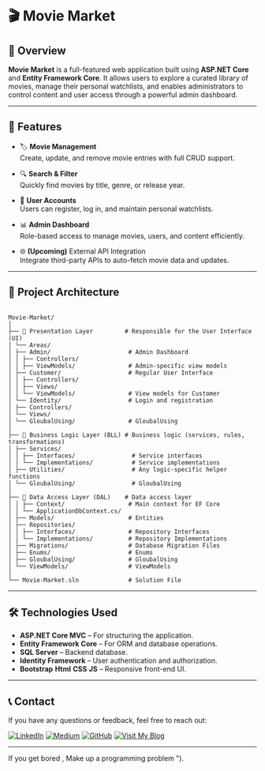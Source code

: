 # 🎬 Movie Market

## 📖 Overview

**Movie Market** is a full-featured web application built using **ASP.NET Core** and **Entity Framework Core**. It allows users to explore a curated library of movies, manage their personal watchlists, and enables administrators to control content and user access through a powerful admin dashboard.

---

## 🚀 Features

- 🏷️ **Movie Management**  
  Create, update, and remove movie entries with full CRUD support.

- 🔍 **Search & Filter**  
  Quickly find movies by title, genre, or release year.

- 👥 **User Accounts**  
  Users can register, log in, and maintain personal watchlists.

- 📊 **Admin Dashboard**  
  Role-based access to manage movies, users, and content efficiently.

- 🌐 **(Upcoming)** External API Integration  
  Integrate third-party APIs to auto-fetch movie data and updates.

---

## 🧱 Project Architecture
```

Movie-Market/
│
├── 📂 Presentation Layer         # Responsible for the User Interface (UI)
│ └── Areas/
│ ├── Admin/                      # Admin Dashboard
│ │ ├── Controllers/
│ │ ├── ViewModels/               # Admin-specific view models
│ ├── Customer/                   # Regular User Interface
│ │ ├── Controllers/
│ │ ├── Views/
│ │ └── ViewModels/               # View models for Customer
│ └── Identity/                   # Login and registration
│ ├── Controllers/
│ └── Views/
│ └── GloubalUsing/               # GloubalUsing
│
├── 📂 Business Logic Layer (BLL) # Business logic (services, rules, transformations)
│ ├── Services/
│ │ ├── Interfaces/                # Service interfaces
│ │ └── Implementations/           # Service implementations
│ ├── Utilities/                   # Any logic-specific helper functions
│ └── GloubalUsing/                # GloubalUsing
│
├── 📂 Data Access Layer (DAL)    # Data access layer
│ │ ├── Context/                  # Main context for EF Core
│ │ └── ApplicationDbContext.cs/
│ ├── Models/                     # Entities
│ ├── Repositories/
│ │ ├── Interfaces/               # Repository Interfaces
│ │ └── Implementations/          # Repository Implementations
│ ├── Migrations/                 # Database Migration Files
│ ├── Enums/                      # Enums
│ ├── GloubalUsing/               # GloubalUsing
│ └── ViewModels/                 # ViewModels
│
└── Movie-Market.sln              # Solution File

```
---

## 🛠️ Technologies Used

- **ASP.NET Core MVC** – For structuring the application.
- **Entity Framework Core** – For ORM and database operations.
- **SQL Server** – Backend database.
- **Identity Framework** – User authentication and authorization.
- **Bootstrap** **Html** **CSS** **JS** – Responsive front-end UI.
               

---
## 📞 Contact

If you have any questions or feedback, feel free to reach out:

[![LinkedIn](https://img.shields.io/badge/Followers-4000-blue?style=for-the-badge&logo=linkedin&logoColor=white)](https://www.linkedin.com/in/abdelwahab-ahmed-shandy/)
[![Medium](https://img.shields.io/badge/Followers-25-brightgreen?style=for-the-badge&logo=medium&logoColor=white)](https://medium.com/@abdelwahabshandy)
[![GitHub](https://img.shields.io/badge/GitHub-333333?style=for-the-badge&logo=github&logoColor=white)](https://github.com/abdelwahab-ahmed-shandy)
[![Visit My Blog](https://img.shields.io/badge/Visit%20My%20Blog-2962FF?style=flat-square&logo=hashnode&logoColor=white)](https://abdelwahabshandy.hashnode.dev)

---

If you get bored , Make up a programming problem ").
